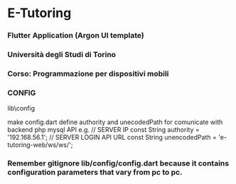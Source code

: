 # E-Tutoring 
### Flutter Application (Argon UI template)

### Università degli Studi di Torino

### Corso: Programmazione per dispositivi mobili

### CONFIG

lib\config

make config.dart
define authority and unecodedPath for comunicate with backend php mysql API
e.g. 
// SERVER IP
const String authority = '192.168.56.1';
// SERVER LOGIN API URL
const String unencodedPath = 'e-tutoring-web/ws/ws/';

### Remember gitignore lib/config/config.dart because it contains configuration parameters that vary from pc to pc.